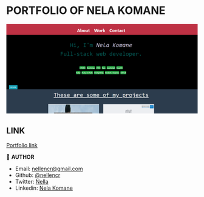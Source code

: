 # PORTFOLIO OF NELA KOMANE

![screenshot](images/screen.png)


## LINK
 [Portfolio link](https://raw.githack.com/nellencr/PORTFOLIO/feature/index.html)


👤 **AUTHOR**

- Email: [nellencr@gmail.com](mailto:nellencr@gmail.com)
- Github: [@nellencr](https://github.com/nellencr)
- Twitter: [Nella](https://twitter.com/Nella75794271)
- Linkedin: [Nela Komane](https://www.linkedin.com/in/nela-komane-8866b9192/)


